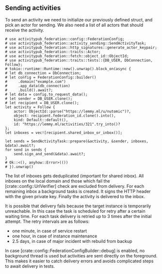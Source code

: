 ## Sending activities

To send an activity we need to initialize our previously defined struct, and pick an actor for sending. We also need a list of all actors that should receive the activity.

```
# use activitypub_federation::config::FederationConfig;
# use activitypub_federation::activity_sending::SendActivityTask;
# use activitypub_federation::http_signatures::generate_actor_keypair;
# use activitypub_federation::traits::Actor;
# use activitypub_federation::fetch::object_id::ObjectId;
# use activitypub_federation::traits::tests::{DB_USER, DbConnection, Follow};
# tokio::runtime::Runtime::new().unwrap().block_on(async {
# let db_connection = DbConnection;
# let config = FederationConfig::builder()
#     .domain("example.com")
#     .app_data(db_connection)
#     .build().await?;
# let data = config.to_request_data();
# let sender = DB_USER.clone();
# let recipient = DB_USER.clone();
let activity = Follow {
    actor: ObjectId::parse("https://lemmy.ml/u/nutomic")?,
    object: recipient.federation_id.clone().into(),
    kind: Default::default(),
    id: "https://lemmy.ml/activities/321".try_into()?
};
let inboxes = vec![recipient.shared_inbox_or_inbox()];

let sends = SendActivityTask::prepare(&activity, &sender, inboxes, &data).await?;
for send in sends {
    send.sign_and_send(&data).await?;
}
# Ok::<(), anyhow::Error>(())
# }).unwrap()
```

The list of inboxes gets deduplicated (important for shared inbox). All inboxes on the local
domain and those which fail the [crate::config::UrlVerifier] check are excluded from delivery.
For each remaining inbox a background tasks is created. It signs the HTTP header with the given
private key. Finally the activity is delivered to the inbox.

It is possible that delivery fails because the target instance is temporarily unreachable. In
this case the task is scheduled for retry after a certain waiting time. For each task delivery
is retried up to 3 times after the initial attempt. The retry intervals are as follows:

- one minute, in case of service restart
- one hour, in case of instance maintenance
- 2.5 days, in case of major incident with rebuild from backup

In case [crate::config::FederationConfigBuilder::debug] is enabled, no background thread is used but activities are sent directly on the foreground. This makes it easier to catch delivery errors and avoids complicated steps to await delivery in tests.
